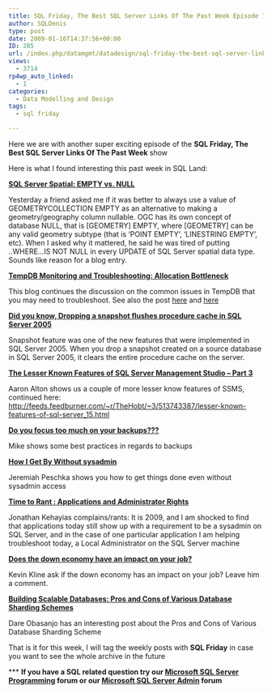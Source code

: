 ```yaml
---
title: SQL Friday, The Best SQL Server Links Of The Past Week Episode 7
author: SQLDenis
type: post
date: 2009-01-16T14:37:56+00:00
ID: 285
url: /index.php/datamgmt/datadesign/sql-friday-the-best-sql-server-links-of-7/
views:
  - 3714
rp4wp_auto_linked:
  - 1
categories:
  - Data Modelling and Design
tags:
  - sql friday

---
```

Here we are with another super exciting episode of the **SQL Friday, The Best SQL Server Links Of The Past Week** show
  
Here is what I found interesting this past week in SQL Land:

**[SQL Server Spatial: EMPTY vs. NULL][1]**
  
Yesterday a friend asked me if it was better to always use a value of GEOMETRYCOLLECTION EMPTY as an alternative to making a geometry/geography column nullable. OGC has its own concept of database NULL, that is [GEOMETRY] EMPTY, where [GEOMETRY] can be any valid geometry subtype (that is &#8216;POINT EMPTY&#8217;, &#8216;LINESTRING EMPTY&#8217;, etc). When I asked why it mattered, he said he was tired of putting ..WHERE&#8230;IS NOT NULL in every UPDATE of SQL Server spatial data type. Sounds like reason for a blog entry.

**[TempDB Monitoring and Troubleshooting: Allocation Bottleneck][2]**
  
This blog continues the discussion on the common issues in TempDB that you may need to troubleshoot. See also the post [here][3] and [here][4]

**[Did you know, Dropping a snapshot flushes procedure cache in SQL Server 2005][5]**
  
Snapshot feature was one of the new features that were implemented in SQL Server 2005. When you drop a snapshot created on a source database in SQL Server 2005, it clears the entire procedure cache on the server.

**[The Lesser Known Features of SQL Server Management Studio – Part 3][6]**
  
Aaron Alton shows us a couple of more lesser know features of SSMS, continued here: http://feeds.feedburner.com/~r/TheHobt/~3/513743387/lesser-known-features-of-sql-server_15.html

**[Do you focus too much on your backups???][7]**
  
Mike shows some best practices in regards to backups

**[How I Get By Without sysadmin][8]**
  
Jeremiah Peschka shows you how to get things done even without sysadmin access

**[Time to Rant : Applications and Administrator Rights][9]**
  
Jonathan Kehayias complains/rants: It is 2009, and I am shocked to find that applications today still show up with a requirement to be a sysadmin on SQL Server, and in the case of one particular application I am helping troubleshoot today, a Local Administrator on the SQL Server machine

**[Does the down economy have an impact on your job?][10]**
  
Kevin Kline ask if the down economy has an impact on your job? Leave him a comment.

**[Building Scalable Databases: Pros and Cons of Various Database Sharding Schemes][11]**
  
Dare Obasanjo has an interesting post about the Pros and Cons of Various Database Sharding Scheme



That is it for this week, I will tag the weekly posts with **SQL Friday** in case you want to see the whole archive in the future

\*** **If you have a SQL related question try our [Microsoft SQL Server Programming][12] forum or our [Microsoft SQL Server Admin][13] forum**<ins></ins>

 [1]: http://www.sqlskills.com/BLOGS/BOBB/post.aspx?id=11f903a9-1264-4f0d-aab7-b6ba506ab10a
 [2]: http://blogs.msdn.com/sqlserverstorageengine/archive/2009/01/11/tempdb-monitoring-and-troubleshooting-allocation-bottleneck.aspx
 [3]: http://blogs.msdn.com/sqlserverstorageengine/archive/2009/01/12/tempdb-monitoring-and-troubleshooting-ddl-bottleneck.aspx
 [4]: http://blogs.msdn.com/sqlserverstorageengine/archive/2009/01/12/tempdb-monitoring-and-troubleshooting-out-of-space.aspx
 [5]: http://sankarreddy.spaces.live.com/Blog/cns!1F1B61765691B5CD!319.entry
 [6]: http://feeds.feedburner.com/~r/TheHobt/~3/510530872/lesser-known-features-of-sql-server_12.html
 [7]: http://www.straightpathsql.com/blog/2009/1/14/do-you-focus-too-much-on-your-backups.html
 [8]: http://facility9.com/2009/01/14/how-i-get-by-without-sysadmin/
 [9]: http://jmkehayias.blogspot.com/2009/01/time-to-rant-applications-and.html
 [10]: http://sqlblog.com/blogs/kevin_kline/archive/2009/01/15/does-the-down-econmy-have-an-impact-on-your-job.aspx
 [11]: http://www.25hoursaday.com/weblog/2009/01/16/BuildingScalableDatabasesProsAndConsOfVariousDatabaseShardingSchemes.aspx
 [12]: http://forum.ltd.local/viewforum.php?f=17
 [13]: http://forum.ltd.local/viewforum.php?f=22